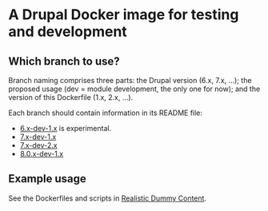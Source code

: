 A Drupal Docker image for testing and development
=====

Which branch to use?
-----

Branch naming comprises three parts: the Drupal version (6.x, 7.x, ...); the proposed usage (dev = module development, the only one for now); and the version of this Dockerfile (1.x, 2.x, ...).

Each branch should contain information in its README file:

 * [6.x-dev-1.x](https://github.com/alberto56/docker-drupal/tree/6.x-dev-1.x) is experimental.
 * [7.x-dev-1.x](https://github.com/alberto56/docker-drupal/tree/7.x-dev-1.x)
 * [7.x-dev-2.x](https://github.com/alberto56/docker-drupal/tree/7.x-dev-2.x)
 * [8.0.x-dev-1.x](https://github.com/alberto56/docker-drupal/tree/8.0.x-dev-1.x)

Example usage
-----

See the Dockerfiles and scripts in [Realistic Dummy Content](http://drupal.org/project/realistic_dummy_content).

